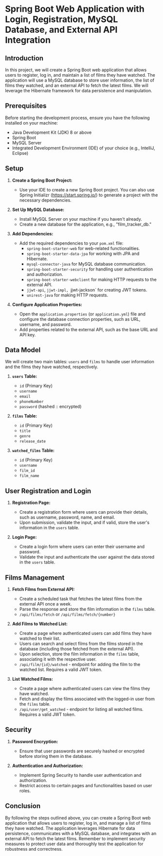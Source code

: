 # Spring Boot Web Application with Login, Registration, MySQL Database, and External API Integration

## Introduction

In this project, we will create a Spring Boot web application that allows users to register, log in, and maintain a list of films they have watched. The application will use a MySQL database to store user information, the list of films they watched, and an external API to fetch the latest films. We will leverage the Hibernate framework for data persistence and manipulation.

## Prerequisites

Before starting the development process, ensure you have the following installed on your machine:

- Java Development Kit (JDK) 8 or above
- Spring Boot
- MySQL Server
- Integrated Development Environment (IDE) of your choice (e.g., IntelliJ, Eclipse)

## Setup

1. **Create a Spring Boot Project:**
    - Use your IDE to create a new Spring Boot project. You can also use Spring Initializr (https://start.spring.io/) to generate a project with the necessary dependencies.

2. **Set Up MySQL Database:**
    - Install MySQL Server on your machine if you haven't already.
    - Create a new database for the application, e.g., "film_tracker_db."

3. **Add Dependencies:**
    - Add the required dependencies to your `pom.xml` file:
        - `spring-boot-starter-web` for web-related functionalities.
        - `spring-boot-starter-data-jpa` for working with JPA and Hibernate.
        - `mysql-connector-java` for MySQL database communication.
        - `spring-boot-starter-security` for handling user authentication and authorization.
        - `spring-boot-starter-webclient` for making HTTP requests to the external API.
        - `jjwt-api`, `jjwt-impl, `jjwt-jackson` for creating JWT tokens.
        - `unirest-java` for making HTTP requests.

4. **Configure Application Properties:**
    - Open the `application.properties` (or `application.yml`) file and configure the database connection properties, such as URL, username, and password.
    - Add properties related to the external API, such as the base URL and API key.

## Data Model

We will create two main tables: `users` and `films` to handle user information and the films they have watched, respectively.

1. **`users` Table:**
    - `id` (Primary Key)
    - `username`
    - `email`
    - `phoneNumber`
    - `password` (hashed :: encrypted)

2. **`films` Table:**
    - `id` (Primary Key)
    - `title`
    - `genre`
    - `release_date`

3. **`watched_films` Table:**
    - `id` (Primary Key)
    - `username`
    - `film_id`
    - `film_name`

## User Registration and Login

1. **Registration Page:**
    - Create a registration form where users can provide their details, such as username, password, name, and email.
    - Upon submission, validate the input, and if valid, store the user's information in the `users` table.

2. **Login Page:**
    - Create a login form where users can enter their username and password.
    - Validate the input and authenticate the user against the data stored in the `users` table.

## Films Management

1. **Fetch Films from External API:**
    - Create a scheduled task that fetches the latest films from the external API once a week.
    - Parse the response and store the film information in the `films` table.
    - `/api/films/fetch` or `/api/films/fetch/{number}`

2. **Add Films to Watched List:**
    - Create a page where authenticated users can add films they have watched to their list.
    - Users can search and select films from the films stored in the database (including those fetched from the external API).
    - Upon selection, store the film information in the `films` table, associating it with the respective user.
    - `/api/film/{id}/watched` - endpoint for adding the film to the watched list. Requires a valid JWT token.

3. **List Watched Films:**
    - Create a page where authenticated users can view the films they have watched.
    - Fetch and display the films associated with the logged-in user from the `films` table.
    - `/api/user/get_watched` - endpoint for listing all watched films. Requires a valid JWT token.

## Security

1. **Password Encryption:**
    - Ensure that user passwords are securely hashed or encrypted before storing them in the database.

2. **Authentication and Authorization:**
    - Implement Spring Security to handle user authentication and authorization.
    - Restrict access to certain pages and functionalities based on user roles.

## Conclusion

By following the steps outlined above, you can create a Spring Boot web application that allows users to register, log in, and manage a list of films they have watched. The application leverages Hibernate for data persistence, communicates with a MySQL database, and integrates with an external API to fetch the latest films. Remember to implement security measures to protect user data and thoroughly test the application for robustness and correctness.
